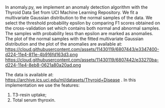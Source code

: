 In anomaly.py, we implement an anomaly detection algorithm with the Thyroid Data Set from UCI
Machine Learning Repository. We fit a multivariate Gaussian distribution to 
the normal samples of the data. We select the threshold probability epsilon by 
comparing F1 scores obtained on the cross-validation set which contains both normal
and abnormal samples. The samples with probability less than epsilon are marked as 
anomalies. The plot of the normal samples with the fitted multivariate Gaussian distribution and 
the plot of the anomalies are available at:
https://cloud.githubusercontent.com/assets/11430119/6807443/e3347400-d224-11e4-811e-4b916fd163d3.png
https://cloud.githubusercontent.com/assets/11430119/6807442/e33270ba-d224-11e4-8eb8-0621a80a20ad.png

The data is available at: https://archive.ics.uci.edu/ml/datasets/Thyroid+Disease . 
In this implementation we use the features:
1) T3-resin uptake;
2) Total serum thyroxin.  
